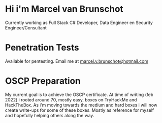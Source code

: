 # Hi i'm Marcel van Brunschot
Currently working as Full Stack C# Developer, Data Engineer en Security Engineer/Consultant



# Penetration Tests
Available for pentesting. Email me at marcel.v.brunschot@hotmail.com



# OSCP Preparation
My current goal is to achieve the OSCP certificate. At time of writing (feb 2022) i rooted around 70, mostly easy, boxes on TryHackMe and HackTheBox. As i'm moving towards the medium and hard boxes i will now create write-ups for some of these boxes. Mostly as reference for myself and hopefully helping others along the way.
